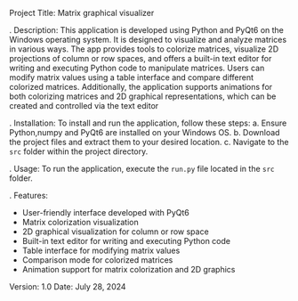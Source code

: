 Project Title: Matrix graphical visualizer

. Description:
This application is developed using Python and PyQt6 on the Windows operating system.
It is designed to visualize and analyze matrices in various ways.
The app provides tools to colorize matrices, visualize 2D projections of column or row spaces, and offers a built-in text editor for writing and executing Python code to manipulate matrices.
Users can modify matrix values using a table interface and compare different colorized matrices.
Additionally, the application supports animations for both colorizing matrices and 2D graphical representations, which can be created and controlled via the text editor

. Installation:
To install and run the application, follow these steps:
   a. Ensure Python,numpy and PyQt6 are installed on your Windows OS.
   b. Download the project files and extract them to your desired location.
   c. Navigate to the `src` folder within the project directory.

. Usage:
To run the application, execute the `run.py` file located in the `src` folder.

. Features:
- User-friendly interface developed with PyQt6
- Matrix colorization visualization
- 2D graphical visualization for column or row space
- Built-in text editor for writing and executing Python code
- Table interface for modifying matrix values
- Comparison mode for colorized matrices
- Animation support for matrix colorization and 2D graphics


Version: 1.0
Date: July 28, 2024
